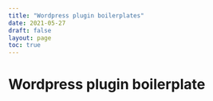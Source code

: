 ```yaml
---
title: "Wordpress plugin boilerplates"
date: 2021-05-27
draft: false
layout: page
toc: true
---
```


# Wordpress plugin boilerplate